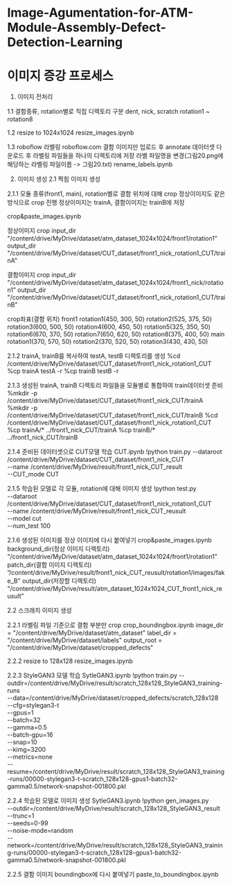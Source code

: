 # Image-Agumentation-for-ATM-Module-Assembly-Defect-Detection-Learning

# 이미지 증강 프로세스
1. 이미지 전처리

1.1 결함종류, rotation별로 직접 디렉토리 구분
dent, nick, scratch
rotation1 ~ rotation8

1.2 resize to 1024x1024
resize_images.ipynb

1.3 roboflow 라벨링
roboflow.com 결함 이미지만 업로드 후 annotate
데이터셋 다운로드 후 라벨링 파일들을 하나의 디렉토리에 저장
라벨 파일명을 변경(그림20.png에 해당하는 라벨링 파일이름 -> 그림20.txt)
rename_labels.ipynb




2. 이미지 생성
2.1 찍힘 이미지 생성

2.1.1 모듈 종류(front1, main), rotation별로 결함 위치에 대해 crop
정상이미지도 같은 방식으로 crop 진행
정상이미지는 trainA, 결함이미지는 trainB에 저장

crop&paste_images.ipynb

정상이미지 crop
input_dir
"/content/drive/MyDrive/dataset/atm_dataset_1024x1024/front1/rotation1” 
output_dir
"/content/drive/MyDrive/dataset/CUT_dataset/front1_nick_rotation1_CUT/trainA"

결함이미지 crop
input_dir
"/content/drive/MyDrive/dataset/atm_dataset_1024x1024/front1_nick/rotation1” 
output_dir
"/content/drive/MyDrive/dataset/CUT_dataset/front1_nick_rotation1_CUT/trainB”

crop좌표(결함 위치)
front1
rotation1(450, 300, 50)
rotation2(525, 375, 50)
rotation3(600, 500, 50)
rotation4(600, 450, 50)
rotation5(325, 350, 50)
rotation6(670, 370, 50)
rotation7(650, 620, 50)
rotation8(375, 400, 50)
main
rotation1(370, 570, 50)
rotation2(370, 520, 50)
rotation3(430, 430, 50)

2.1.2 trainA, trainB를 복사하여 testA, testB 디렉토리를 생성
%cd /content/drive/MyDrive/dataset/CUT_dataset/front1_nick_rotation1_CUT
%cp trainA testA -r
%cp trainB testB -r

2.1.3 생성된 trainA, trainB 디렉토리 파일들을 모듈별로 통합하여 train데이터셋 준비
%mkdir -p /content/drive/MyDrive/dataset/CUT_dataset/front1_nick_CUT/trainA
%mkdir -p /content/drive/MyDrive/dataset/CUT_dataset/front1_nick_CUT/trainB
%cd /content/drive/MyDrive/dataset/CUT_dataset/front1_nick_rotation1_CUT
%cp trainA/* ../front1_nick_CUT/trainA
%cp trainB/* ../front1_nick_CUT/trainB

2.1.4 준비된 데이터셋으로 CUT모델 학습
CUT.ipynb
!python train.py --dataroot /content/drive/MyDrive/dataset/CUT_dataset/front1_nick_CUT \
                 --name /content/drive/MyDrive/result/front1_nick_CUT_result \
                 --CUT_mode CUT

2.1.5 학습된 모델로 각 모듈, rotation에 대해 이미지 생성
!python test.py \
  --dataroot /content/drive/MyDrive/dataset/CUT_dataset/front1_nick_rotation1_CUT \
  --name /content/drive/MyDrive/result/front1_nick_CUT_reusult \
  --model cut \
  --num_test 100

2.1.6 생성된 이미지를 정상 이미지에 다시 붙여넣기
crop&paste_images.ipynb
background_dir(정상 이미지 디렉토리)
"/content/drive/MyDrive/dataset/atm_dataset_1024x1024/front1/rotation1” 
patch_dir(결함 이미지 디렉토리)
”/content/drive/MyDrive/result/front1_nick_CUT_reusult/rotation1/images/fake_B"
output_dir(저장할 디렉토리)
"/content/drive/MyDrive/result/atm_dataset_1024x1024_CUT_front1_nick_reusult"


2.2 스크래치 이미지 생성

2.2.1 라벨링 파일 기준으로 결함 부분만 crop
crop_boundingbox.ipynb
image_dir = "/content/drive/MyDrive/dataset/atm_dataset"
label_dir = "/content/drive/MyDrive/dataset/labels"
output_root = "/content/drive/MyDrive/dataset/cropped_defects"

2.2.2 resize to 128x128
resize_images.ipynb

2.2.3 StyleGAN3 모델 학습
SytleGAN3.ipynb
!python train.py --outdir=/content/drive/MyDrive/result/scratch_128x128_StyleGAN3_training-runs \
            --data=/content/drive/MyDrive/dataset/cropped_defects/scratch_128x128 \
            --cfg=stylegan3-t \
            --gpus=1 \
            --batch=32 \
            --gamma=0.5 \
            --batch-gpu=16 \
            --snap=10 \
            --kimg=3200 \
            --metrics=none \
            --resume=/content/drive/MyDrive/result/scratch_128x128_StyleGAN3_training-runs/00000-stylegan3-t-scratch_128x128-gpus1-batch32-gamma0.5/network-snapshot-001800.pkl


2.2.4 학습된 모델로 이미지 생성
SytleGAN3.ipynb
!python gen_images.py \
  --outdir=/content/drive/MyDrive/result/scratch_128x128_StyleGAN3_result \
  --trunc=1 \
  --seeds=0-99 \
  --noise-mode=random \
  --network=/content/drive/MyDrive/result/scratch_128x128_StyleGAN3_training-runs/00000-stylegan3-t-scratch_128x128-gpus1-batch32-gamma0.5/network-snapshot-001800.pkl

2.2.5 결함 이미지 boundingbox에 다시 붙여넣기
paste_to_boundingbox.ipynb


